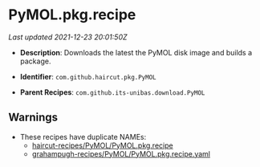 # PyMOL.pkg.recipe

_Last updated 2021-12-23 20:01:50Z_

- **Description**: Downloads the latest the PyMOL disk image and builds a package.

- **Identifier**: `com.github.haircut.pkg.PyMOL`

- **Parent Recipes**: `com.github.its-unibas.download.PyMOL`


## Warnings

- These recipes have duplicate NAMEs:
    - [haircut-recipes/PyMOL/PyMOL.pkg.recipe](/autopkg-dupe-tracker/haircut-recipes/PyMOL/PyMOL.pkg.recipe)
    - [grahampugh-recipes/PyMOL/PyMOL.pkg.recipe.yaml](/autopkg-dupe-tracker/grahampugh-recipes/PyMOL/PyMOL.pkg.recipe.yaml)